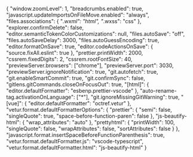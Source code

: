 {
  "window.zoomLevel": 1,
  "breadcrumbs.enabled": true,
  "javascript.updateImportsOnFileMove.enabled": "always",
  "files.associations": {
    "*.wxml": "html",
    "*.wxss": "css"
  },
  "explorer.confirmDelete": false,
  "editor.semanticTokenColorCustomizations": null,
  "files.autoSave": "off",
  "files.autoSaveDelay": 3000,
  "files.autoGuessEncoding": true,
  "editor.formatOnSave": true,
  "editor.codeActionsOnSave": {
    "source.fixAll.eslint": true
  },
  "prettier.printWidth": 2000,
  "cssrem.fixedDigits": 2,
  "cssrem.rootFontSize": 40,
  "previewServer.browsers": ["chrome"],
  "previewServer.port": 3030,
  "previewServer.ignoreNotification": true,
  "git.autofetch": true,
  "git.enableSmartCommit": true,
  "git.confirmSync": false,
  "gitlens.gitCommands.closeOnFocusOut": true,
  "[html]": {
    "editor.defaultFormatter": "esbenp.prettier-vscode"
  },
  "auto-rename-tag.activationOnLanguage": ["*"],
  "git.ignoreMissingGitWarning": true,
  "[vue]": {
    "editor.defaultFormatter": "octref.vetur"
  },
  "vetur.format.defaultFormatterOptions": {
    "prettier": {
      "semi": false,
      "singleQuote": true,
      "space-before-function-paren": false
    },
    "js-beautify-html": {
      "wrap_attributes": "auto"
    },
    "prettyhtml": {
      "printWidth": 100,
      "singleQuote": false,
      "wrapAttributes": false,
      "sortAttributes": false
    }
  },
  "javascript.format.insertSpaceBeforeFunctionParenthesis": true,
  "vetur.format.defaultFormatter.js": "vscode-typescript",
  "vetur.format.defaultFormatter.html": "js-beautify-html"
}
